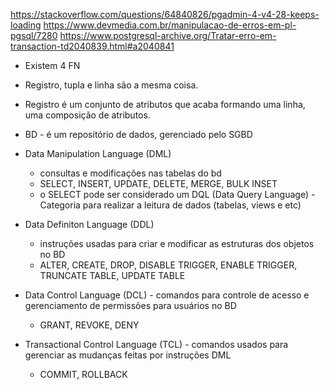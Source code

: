 https://stackoverflow.com/questions/64840826/pgadmin-4-v4-28-keeps-loading
https://www.devmedia.com.br/manipulacao-de-erros-em-pl-pgsql/7280
https://www.postgresql-archive.org/Tratar-erro-em-transaction-td2040839.html#a2040841


- Existem 4 FN

- Registro, tupla e linha são a mesma coisa. 
- Registro é um conjunto de atributos que acaba formando uma linha, uma composição de atributos.
- BD - é um repositório de dados, gerenciado pelo SGBD

- Data Manipulation Language (DML)
    - consultas e modificações nas tabelas do bd
    - SELECT, INSERT, UPDATE, DELETE, MERGE, BULK INSET
    - o SELECT pode ser considerado um DQL (Data Query Language) - Categoria para realizar a leitura de dados (tabelas, views e etc)

- Data Definiton Language (DDL)
    - instruções usadas para criar e modificar as estruturas dos objetos no BD
    - ALTER, CREATE, DROP, DISABLE TRIGGER, ENABLE TRIGGER, TRUNCATE TABLE, UPDATE TABLE

- Data Control Language (DCL) - comandos para controle de acesso e gerenciamento de permissões para usuários no BD
    -  GRANT, REVOKE, DENY

- Transactional Control Language (TCL) - comandos usados para gerenciar as mudanças feitas por instruções DML
    - COMMIT, ROLLBACK

